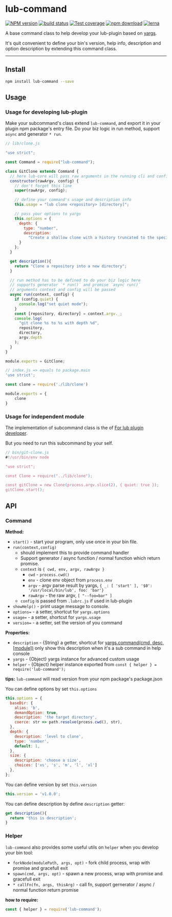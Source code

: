 # lub-command

[![NPM version][npm-image]][npm-url]
[![build status][travis-image]][travis-url] 
[![Test coverage][codecov-image]][codecov-url] 
[![npm download][download-image]][download-url]
[![lerna](https://img.shields.io/badge/maintained%20with-lerna-cc00ff.svg)](https://lerna.js.org/)

[npm-image]: https://img.shields.io/npm/v/lub-command.svg?style=flat-square
[npm-url]: https://npmjs.org/package/lub-command
[travis-image]: https://img.shields.io/travis/lubjs/lub.svg?style=flat-square
[travis-url]: https://travis-ci.org/lubjs/lub
[codecov-image]: https://codecov.io/gh/lubjs/lub/branch/master/graph/badge.svg
[codecov-url]: https://codecov.io/gh/lubjs/lub
[download-image]: https://img.shields.io/npm/dm/lub-command.svg?style=flat-square
[download-url]: https://npmjs.org/package/lub-command

A base command class to help develop your lub-plugin based on [yargs](https://github.com/yargs/yargs).

It's quit convenient to define your bin's version, help info, description and option description by extending this command class.

---

## Install

```bash
npm install lub-command --save
```

## Usage

### Usage for developing lub-plugin

Make your subcommand's class extend `lub-command`, and export it in your plugin npm package's entry file. Do your biz logic in run method, support `async` and generator `* run`.

```javascript
// lib/clone.js

"use strict";

const Command = require("lub-command");

class GitClone extends Command {
  // here lub-core will pass raw arguments in the running cli and config from .lubrc
  constructor(rawArgv, config) {
    // don't forget this line
    super(rawArgv, config);

    // define your command's usage and description info
    this.usage = "lub clone <repository> [directory]";

    // pass your options to yargs
    this.options = {
      depth: {
        type: "number",
        description:
          "Create a shallow clone with a history truncated to the specified number of commits"
      }
    };
  }

  get description(){
    return "Clone a repository into a new directory";
  }

  // run method has to be defined to do your biz logic here
  // supports generator `* run()` and promise `async run()`
  // arguments context and config will be passed
  async run(context, config) {
    if (config.quiet) {
      console.log("set quiet mode");
    }
    const [repository, directory] = context.argv._;
    console.log(
      "git clone %s to %s with depth %d",
      repository,
      directory,
      argv.depth
    );
  }
}

module.exports = GitClone;
```

```javascript
// index.js => equals to package.main
'use strict';

const clone = require('./lib/clone')

module.exports = {
    clone
}
```

### Usage for independent module

The implementation of subcommand class is the of [For lub plugin developer](#usage-for-developing-lub-plugin).

But you need to run this subcommand by your self.
```javascript
// bin/git-clone.js
#!/usr/bin/env node

"use strict";

const Clone = require("../lib/clone");

const gitClone = new Clone(process.argv.slice(2), { quiet: true });
gitClone.start();

```

## API

### Command
**Method:**
- `start()` - start your program, only use once in your bin file.
- `run(context,config)`
  - should implement this to provide command handler
  - Support generator / async function / normal function which return promise.
  - `context` is `{ cwd, env, argv, rawArgv }`
    - `cwd` - `process.cwd()`
    - `env` - clone env object from `process.env`
    - `argv` - argv parse result by yargs, `{ _: [ 'start' ], '$0': '/usr/local/bin/lub', foo: 'bar'}`
    - `rawArgv` - the raw argv, `[ "--foo=bar" ]`
  - `config` is passed from `.lubrc.js` if used in lub-plugin
- `showHelp()` - print usage message to console.
- `options=` - a setter, shortcut for `yargs.options`
- `usage=` - a setter, shortcut for `yargs.usage`
- `version=` - a setter, set the version of you command

**Properties:**

- `description` - {String} a getter, shortcut for [yargs.command(cmd, desc, [module])](https://github.com/yargs/yargs/blob/99c2dc850e67c606644f8b0c0bca1a59c87dcbcd/docs/api.md#commandcmd-desc-module) only show this description when it's a sub command in help console
- `yargs` - {Object} yargs instance for advanced custom usage
- `helper` - {Object} helper instance exported from `const { helper } = require('lub-command');`

**tips:** `lub-command` will read version from your npm package's package.json

You can define options by set `this.options`

```js
this.options = {
  baseDir: {
    alias: 'b',
    demandOption: true,
    description: 'the target directory',
    coerce: str => path.resolve(prcess.cwd(), str),
  },
  depth: {
    description: 'level to clone',
    type: 'number',
    default: 1,
  },
  size: {
    description: 'choose a size',
    choices: ['xs', 's', 'm', 'l', 'xl']
  },
};
```

You can define version by set `this.version`

```javascript
this.version = 'v1.0.0';
```

You can define description by define `description` getter:

```javascript
get description(){
  return 'this is description';
}
```

### Helper

`lub-command` also provides some useful utils on `helper` when you develop your bin tool:

- `forkNode(modulePath, args, opt)` - fork child process, wrap with promise and gracefull exit
- `spawn(cmd, args, opt)` - spawn a new process, wrap with promise and gracefull exit
- `* callFn(fn, args, thisArg)` - call fn, support gernerator / async / normal function return promise

**how to require:**
```javascript
const { helper } = require('lub-command');
```